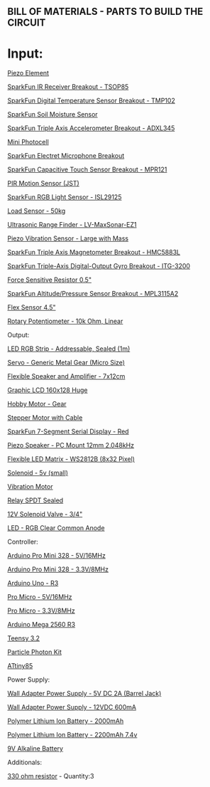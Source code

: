 BILL OF MATERIALS - PARTS TO BUILD THE CIRCUIT
----------------------------------------------
Input:
======

[Piezo Element](https://www.sparkfun.com/products/10293)

[SparkFun IR Receiver Breakout - TSOP85](https://www.sparkfun.com/products/8554)

[SparkFun Digital Temperature Sensor Breakout - TMP102](https://www.sparkfun.com/products/11931)

[SparkFun Soil Moisture Sensor](https://www.sparkfun.com/products/13322)

[SparkFun Triple Axis Accelerometer Breakout - ADXL345](https://www.sparkfun.com/products/9836)

[Mini Photocell](https://www.sparkfun.com/products/9088)

[SparkFun Electret Microphone Breakout](https://www.sparkfun.com/products/9964)

[SparkFun Capacitive Touch Sensor Breakout - MPR121](https://www.sparkfun.com/products/9695)

[PIR Motion Sensor (JST)](https://www.sparkfun.com/products/13285)

[SparkFun RGB Light Sensor - ISL29125](https://www.sparkfun.com/products/12829)

[Load Sensor - 50kg](https://www.sparkfun.com/products/10245)

[Ultrasonic Range Finder - LV-MaxSonar-EZ1](https://www.sparkfun.com/products/639)

[Piezo Vibration Sensor - Large with Mass](https://www.sparkfun.com/products/9197)

[SparkFun Triple Axis Magnetometer Breakout - HMC5883L](https://www.sparkfun.com/products/10530)

[SparkFun Triple-Axis Digital-Output Gyro Breakout - ITG-3200](https://www.sparkfun.com/products/11977)

[Force Sensitive Resistor 0.5"](https://www.sparkfun.com/products/9375)

[SparkFun Altitude/Pressure Sensor Breakout - MPL3115A2](https://www.sparkfun.com/products/11084)

[Flex Sensor 4.5"](https://www.sparkfun.com/products/8606)

[Rotary Potentiometer - 10k Ohm, Linear](https://www.sparkfun.com/products/9939)

Output:

[LED RGB Strip - Addressable, Sealed (1m)](https://www.sparkfun.com/products/12027)

[Servo - Generic Metal Gear (Micro Size)](https://www.sparkfun.com/products/10333)

[Flexible Speaker and Amplifier - 7x12cm](https://www.sparkfun.com/products/12723)

[Graphic LCD 160x128 Huge](https://www.sparkfun.com/products/8799)

[Hobby Motor - Gear](https://www.sparkfun.com/products/11696)

[Stepper Motor with Cable](https://www.sparkfun.com/products/9238)

[SparkFun 7-Segment Serial Display - Red](https://www.sparkfun.com/products/11441)

[Piezo Speaker - PC Mount 12mm 2.048kHz](https://www.sparkfun.com/products/7950)

[Flexible LED Matrix - WS2812B (8x32 Pixel)](https://www.sparkfun.com/products/13304)

[Solenoid - 5v (small)](https://www.sparkfun.com/products/11015)

[Vibration Motor](https://www.sparkfun.com/products/8449)

[Relay SPDT Sealed](https://www.sparkfun.com/products/100)

[12V Solenoid Valve - 3/4"](https://www.sparkfun.com/products/10456?_ga=1.191796521.287856586.1404736557)

[LED - RGB Clear Common Anode](https://www.sparkfun.com/products/10820)

Controller:

[Arduino Pro Mini 328 - 5V/16MHz](https://www.sparkfun.com/products/11113)

[Arduino Pro Mini 328 - 3.3V/8MHz](https://www.sparkfun.com/products/11114)

[Arduino Uno - R3](https://www.sparkfun.com/products/11021)

[Pro Micro - 5V/16MHz](https://www.sparkfun.com/products/12640)

[Pro Micro - 3.3V/8MHz](https://www.sparkfun.com/products/12587)

[Arduino Mega 2560 R3](https://www.sparkfun.com/products/11061)

[Teensy 3.2](https://www.sparkfun.com/products/13736)

[Particle Photon Kit](https://www.sparkfun.com/products/13345)

[ATtiny85](https://www.sparkfun.com/products/9378)

Power Supply:

[Wall Adapter Power Supply - 5V DC 2A (Barrel Jack)](https://www.sparkfun.com/products/12889)

[Wall Adapter Power Supply - 12VDC 600mA](https://www.sparkfun.com/products/9442)

[Polymer Lithium Ion Battery - 2000mAh](https://www.sparkfun.com/products/8483)

[Polymer Lithium Ion Battery - 2200mAh 7.4v](https://www.sparkfun.com/products/11856)

[9V Alkaline Battery](https://www.sparkfun.com/products/10218)

Additionals:

[330 ohm resistor](https://www.sparkfun.com/products/8377) - Quantity:3

